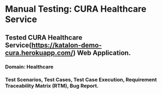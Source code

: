 # Manual Testing: CURA Healthcare Service
## Tested CURA Healthcare Service(https://katalon-demo-cura.herokuapp.com/) Web Application.
### Domain: Healthcare
### Test Scenarios, Test Cases, Test Case Execution, Requirement Traceability Matrix (RTM), Bug Report.
